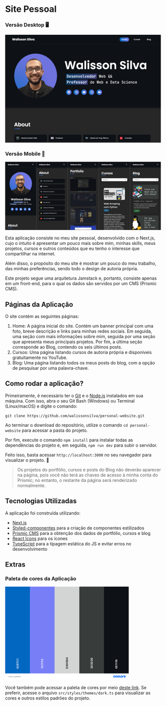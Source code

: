# Site Pessoal

### Versão Desktop 🖥

![](public/images/screenshot-web.png)

### Versão Mobile 📱

![](public/images/screenshot-mobile.png)

Esta aplicação consiste no meu site pessoal, desenvolvido com o Next.js, cujo o intuito é apresentar um pouco mais sobre mim, minhas skills, meus projetos, cursos e outros conteúdos que eu tenho o interesse que compartilhar na internet.

Além disso, o propósito do meu site é mostrar um pouco do meu trabalho, das minhas preferências, sendo todo o design de autoria própria.

Este projeto segue uma arquitetura Jamstack e, portanto, consiste apenas em um front-end, para o qual os dados são servidos por um CMS (Prismic CMS).

## Páginas da Aplicação

O site contém as seguintes páginas:

1. Home: A página inicial do site. Contém um banner principal com uma foto, breve descrição e links para minhas redes sociais. Em seguida, uma seção com mais informações sobre mim, seguida por uma seção que apresenta meus principais projetos. Por fim, a última seção corresponde ao Blog, contendo os seis últimos posts.
2. Cursos: Uma página listando cursos de autoria própria e disponíveis gratuitamente no YouTube.
3. Blog: Uma página listando todos os meus posts do blog, com a opção de pesquisar por uma palavra-chave.

## Como rodar a aplicação?

Primeiramente, é necessário ter o [Git](https://git-scm.com/downloads) e o [Node.js](https://nodejs.org/en/download/) instalados em sua máquina. Com isso, abra o seu Git Bash (Windows) ou Terminal (Linux/macOS) e digite o comando:

```
git clone https://github.com/walissonsilva/personal-website.git
```

Ao terminar o download do repositório, utilize o comando `cd personal-website` para acessar a pasta do projeto.

Por fim, execute o comando `npm install` para instalar todas as dependências do projeto e, em seguida, `npm run dev` para subir o servidor.

Feito isso, basta acessar `http://localhost:3000` no seu navegador para visualizar o projeto. 🚀

> Os projetos do portfólio, cursos e posts do Blog não deverão aparecer na página, pois você não terá as chaves de acesso à minha conta do Prismic; no entanto, o restante da página será renderizado normalmente.

## Tecnologias Utilizadas

A aplicação foi construída utilizando:

- [Next.js](https://nextjs.org/)
- [Styled-componentes](https://styled-components.com/) para a criação de componentes estilizados
- [Prismic CMS](https://prismic.io/) para a obtenção dos dados de portfólio, cursos e blog
- [React Icons](https://react-icons.github.io/react-icons/) para os ícones
- [TypeScript](https://www.typescriptlang.org/) para a tipagem estática do JS e evitar erros no desenvolvimento

## Extras

### Paleta de cores da Aplicação

<img src="public/color_palette.png" alt="Paleta de cores utilizado no projeto" width=400 />

Você também pode acessar a paleta de cores por meio [deste link](https://coolors.co/0267c1-787ff6-d3d5d4-383d3b-0e1116). Se preferir, acesse o arquivo `src/styles/themes/dark.ts` para visualizar as cores e outros estilos padrões do projeto.
